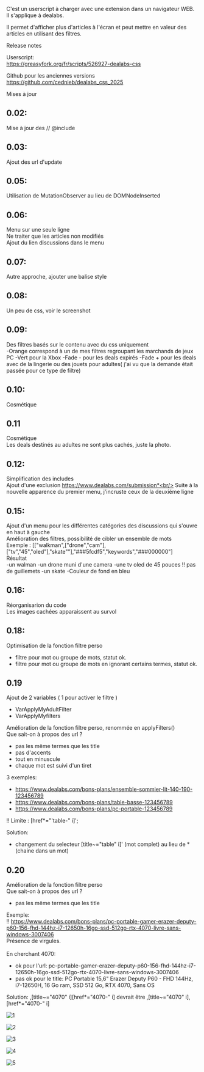 C'est un userscript à charger avec une extension dans un navigateur WEB.<br/>
Il s'applique à dealabs.

Il permet d'afficher plus d'articles à l'écran
et peut mettre en valeur des articles en utilisant des filtres.


Release notes

Userscript:<br/>
https://greasyfork.org/fr/scripts/526927-dealabs-css

Github pour les anciennes versions<br/>
https://github.com/cednieb/dealabs_css_2025

Mises à jour

## 0.02:
Mise à jour des // @include

## 0.03:
Ajout des url d'update

## 0.05:
Utilisation de MutationObserver au lieu de DOMNodeInserted

## 0.06:
Menu sur une seule ligne<br/>
Ne traiter que les articles non modifiés<br/>
Ajout du lien discussions dans le menu<br/>

## 0.07:
Autre approche, ajouter une balise style

## 0.08:
Un peu de css, voir le screenshot

## 0.09:
Des filtres basés sur le contenu avec du css uniquement<br/>
-Orange correspond à un de mes filtres regroupant les marchands de jeux PC
-Vert pour la Xbox
-Fade - pour les deals expirés
-Fade + pour les deals avec de la lingerie ou des jouets pour adultes( j'ai vu que la demande était passée pour ce type de filtre)

## 0.10:
Cosmétique

## 0.11
Cosmétique<br/>
Les deals destinés au adultes ne sont plus cachés, juste la photo.

## 0.12:
Simplification des includes<br/>
Ajout d'une exclusion https://www.dealabs.com/submission*<br/>
Suite à la nouvelle apparence du premier menu, j'incruste ceux de la deuxiéme ligne

## 0.15:
Ajout d'un menu pour les différentes catégories des discussions qui s'ouvre en haut à gauche<br/>
Amélioration des filtres, possibilité de cibler un ensemble de mots <br/>
Exemple  : [["walkman",["drone","cam"],["tv","45","oled"],"skate""],"###5fcdf5","keywords","###000000"] <br/>
Résultat <br/>
-un walman 
-un drone muni d'une camera
-une tv oled de 45 pouces   !! pas de guillemets
-un skate
-Couleur de fond en bleu

## 0.16:
Réorganisarion du code<br/>
Les images cachées apparaissent au survol

## 0.18:
Optimisation de la fonction filtre perso<br/>
- filtre pour mot ou groupe de mots, statut ok.
- filtre pour mot ou groupe de mots en ignorant certains termes, statut ok.


## 0.19
Ajout de 2 variables ( 1 pour activer le filtre )<br/>
- VarApplyMyAdultFilter 
- VarApplyMyfilters 

Amélioration de la fonction filtre perso, renommée en applyFilters()<br/>
 Que sait-on à propos des url ?
 - pas les même termes que les title
 - pas d'accents
 - tout en minuscule
 - chaque mot est suivi d'un tiret    
 
 3 exemples:
 - https://www.dealabs.com/bons-plans/ensemble-sommier-lit-140-190-123456789
 - https://www.dealabs.com/bons-plans/table-basse-123456789
 - https://www.dealabs.com/bons-plans/pc-portable-123456789   

 !! Limite : [href*="'table-" i]';   

 Solution:
 - changement du selecteur  [title~="table" i]' (mot complet) au lieu de * (chaine dans un mot) 

## 0.20
Amélioration de la fonction filtre perso<br/>
 Que sait-on à propos des url ?
 - pas les même termes que les title
 
 Exemple:<br/>
 !! https://www.dealabs.com/bons-plans/pc-portable-gamer-erazer-deputy-p60-156-fhd-144hz-i7-12650h-16go-ssd-512go-rtx-4070-livre-sans-windows-3007406<br/>
 Présence de virgules.<br/><br/>
 En cherchant 4070: 
 - ok pour l'url: pc-portable-gamer-erazer-deputy-p60-156-fhd-144hz-i7-12650h-16go-ssd-512go-rtx-4070-livre-sans-windows-3007406
 - pas ok pour le title: PC Portable 15,6" Erazer Deputy P60 - FHD 144Hz, i7-12650H, 16 Go ram, SSD 512 Go, RTX 4070, Sans OS 

 Solution:
 ,[title~="4070" i][href*="4070-" i]
 devrait être 
 ,[title~="4070" i],[href*="4070-" i]



![1](ori.png)

![2](modif.png)

![3](modif_v12.png)

![4](orange%20vert.png)

![5](menu.png)


